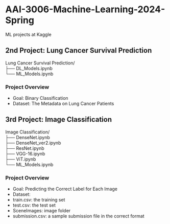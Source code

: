 # AAI-3006-Machine-Learning-2024-Spring
ML projects at Kaggle

## 2nd Project: Lung Cancer Survival Prediction
Lung Cancer Survival Prediction/  
├── DL_Models.ipynb  
└── ML_Models.ipynb  
### Project Overview   
- Goal: Binary Classification  
- Dataset:  The Metadata on Lung Cancer Patients

## 3rd Project: Image Classification
Image Classification/   
├── DenseNet.ipynb  
├── DenseNet_ver2.ipynb  
├── ResNet.ipynb  
├── VGG-16.ipynb  
├── ViT.ipynb  
└── ML_Models.ipynb  
### Project Overview   
- Goal: Predicting the Correct Label for Each Image    
- Dataset:  
- train.csv: the training set  
- test.csv: the test set  
- SceneImages: image folder  
- submission.csv: a sample submission file in the correct format  
